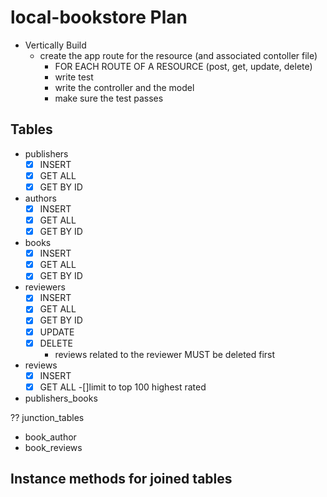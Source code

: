 # local-bookstore Plan

- Vertically Build
  - create the app route for the resource (and associated contoller file)
    - FOR EACH ROUTE OF A RESOURCE (post, get, update, delete)
    - write test
    - write the controller and the model
    - make sure the test passes

## Tables

- publishers
  - [x] INSERT
  - [x] GET ALL
  - [x] GET BY ID
- authors
  - [x] INSERT
  - [x] GET ALL
  - [x] GET BY ID
- books
  - [x] INSERT
  - [x] GET ALL
  - [x] GET BY ID
- reviewers
  - [x] INSERT
  - [x] GET ALL
  - [x] GET BY ID
  - [x] UPDATE
  - [x] DELETE
    - reviews related to the reviewer MUST be deleted first
- reviews
  - [x] INSERT
  - [x] GET ALL
        -[]limit to top 100 highest rated
- publishers_books

?? junction_tables

- book_author
- book_reviews

## Instance methods for joined tables
